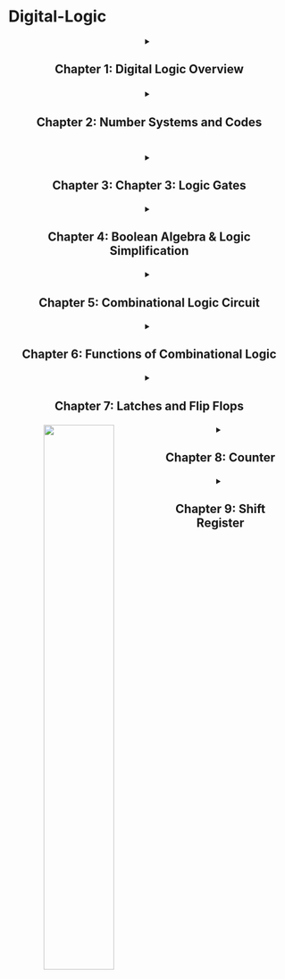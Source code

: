 # Digital-Logic

<header>
 <details>
 <summary><h2>  Chapter 1: Digital Logic Overview</h2>
  <h3><p> </p>
 </h3></summary>
 
<summary>Overview:</summary>
<p>This chapter introduces us to Analog & Digital Systems,Digital Operation and Functional Systems.Digital logic refers to the design and implementation of circuits in digital electronics that use binary code to perform operations. It is the foundation of digital computer systems and other digital devices. </p>

 </details>

<details>
 <summary><h2> Chapter 2: Number Systems and Codes
 <p> <img " /></p>
 </h2></summary>

<summary>Overview:</summary>
This chapter illustrates the Numbering system & Codes, Data Representation and Basic Arithmetic Operation.Numbering systems and codes are essential concepts in digital logic and computer systems. They provide ways to represent and manipulate information in a digital format. 
</details>



<details>
 <summary><h2>Chapter 3:  Chapter 3: Logic Gates
   <p></p>
 </h2></summary>
<summary>Overview:</summary>
Logic gates are fundamental building blocks of digital circuits and play a crucial role in the field of digital electronics. These gates perform basic logical operations on binary inputs (0s and 1s) and produce binary outputs based on predefined rules. By combining different logic gates, complex digital circuits can be designed to perform a variety of tasks due to every logic gate has their own characteristics.

</details>




<details>

 <summary><h2> Chapter 4: Boolean Algebra & Logic Simplification
    <p> </p>
 </h2></summary>
<summary>Overview:</summary>
Boolean algebra is a mathematical structure and set of operations applied to binary variables. It deals with the manipulation of binary values (true or false, represented by 1s and 0s) and is fundamental to the design and analysis of digital circuits which provides a systematic way to express and simplify logical expressions.
</details>



<details>
 <summary><h2> Chapter 5: Combinational Logic Circuit
   <p> </p>
   </h2></summary>
<summary>Overview:</summary>
 Combinational logic circuits are digital circuits where the output is solely determined by the current combination of input values. These circuits do not have any form of memory or feedback; the output depends only on the instantaneous input conditions. Combinational logic circuits perform specific Boolean functions or logical operations and are constructed using basic logic gates. 
</details>

<details>
 <summary><h2> Chapter 6: Functions of Combinational Logic
   <p> <img align="left"  /></p>
   </h2></summary>
<summary>Overview:</summary>
Combinational logic serves several important functions in digital systems. These circuits, composed of logic gates and other combinational components, perform specific tasks based solely on the current combination of input values.
 
</details>

<details>
 <summary><h2> Chapter 7: Latches and Flip Flops
   <p> <img align="left" width="50%" src=/></p>
   </h2></summary>
<summary>Overview:</summary>
Latches and flip-flops are sequential logic circuits used in digital systems for storing and handling binary information. They are crucial components for building memory elements and sequential circuits.
</details>

<details>
 <summary><h2> Chapter 8: Counter
   <p> <img align="left" width="50%"  /></p>
   </h2></summary>
<summary>Overview:</summary>
Counters are sequential logic circuits used in digital systems to generate a sequence of binary numbers in a specific order. They are essential components in applications that require counting, such as timekeeping, frequency division, and addressing memory locations. Counters can be classified into different types based on their characteristics and counting behavior.
 
</details>

<details>
 <summary><h2> Chapter 9: Shift Register
   <p> <img align="left" width="50%"  /></p>
   </h2></summary>
<summary>Overview:</summary>
A shift register is a digital circuit that is capable of shifting its stored binary data in one or both directions, left or right. It consists of a chain of flip-flops, where each flip-flop holds a single bit of data. The shifting operation involves moving the bits along the register in response to clock pulses or other control signals.
</details>




</header>

